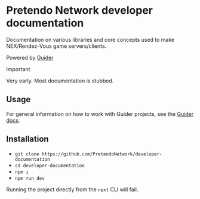 # Pretendo Network developer documentation
Documentation on various libraries and core concepts used to make NEX/Rendez-Vous game servers/clients.

Powered by [Guider](https://neatojs.com/docs/guider)

> [!IMPORTANT]
> Very early. Most documentation is stubbed.

## Usage
For general information on how to work with Guider projects, see the [Guider docs](https://neatojs.com/docs/guider).

## Installation
- `git clone https://github.com/PretendoNetwork/developer-documentation`
- `cd developer-documentation`
- `npm i`
- `npm run dev`

Running the project directly from the `next` CLI will fail.